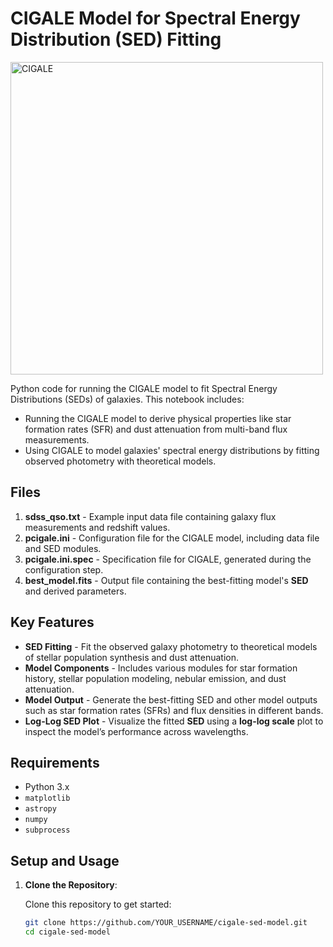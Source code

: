# CIGALE Model for Spectral Energy Distribution (SED) Fitting

<img src="https://mjcowley.github.io/images/qarg_bw.png" alt="CIGALE" width="500" />

Python code for running the CIGALE model to fit Spectral Energy Distributions (SEDs) of galaxies. This notebook includes:
- Running the CIGALE model to derive physical properties like star formation rates (SFR) and dust attenuation from multi-band flux measurements.
- Using CIGALE to model galaxies' spectral energy distributions by fitting observed photometry with theoretical models.

## Files

1. **sdss_qso.txt** - Example input data file containing galaxy flux measurements and redshift values.
2. **pcigale.ini** - Configuration file for the CIGALE model, including data file and SED modules.
3. **pcigale.ini.spec** - Specification file for CIGALE, generated during the configuration step.
4. **best_model.fits** - Output file containing the best-fitting model's **SED** and derived parameters.

## Key Features

- **SED Fitting** - Fit the observed galaxy photometry to theoretical models of stellar population synthesis and dust attenuation.
- **Model Components** - Includes various modules for star formation history, stellar population modeling, nebular emission, and dust attenuation.
- **Model Output** - Generate the best-fitting SED and other model outputs such as star formation rates (SFRs) and flux densities in different bands.
- **Log-Log SED Plot** - Visualize the fitted **SED** using a **log-log scale** plot to inspect the model’s performance across wavelengths.

## Requirements

- Python 3.x
- `matplotlib`
- `astropy`
- `numpy`
- `subprocess`

## Setup and Usage

1. **Clone the Repository**:

   Clone this repository to get started:

   ```bash
   git clone https://github.com/YOUR_USERNAME/cigale-sed-model.git
   cd cigale-sed-model
